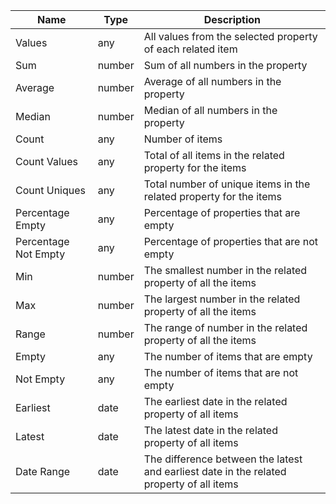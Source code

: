 
| Name                 | Type   | Description                                                                              |
| -------------------- | ------ | ---------------------------------------------------------------------------------------- |
| Values               | any    | All values from the selected property of each related item                               |
| Sum                  | number | Sum of all numbers in the property                                                       |
| Average              | number | Average of all numbers in the property                                                   |
| Median               | number | Median of all numbers in the property                                                    |
| Count                | any    | Number of items                                                                          |
| Count Values         | any    | Total of all items in the related property for the items                                 |
| Count Uniques        | any    | Total number of unique items in the related property for the items                       |
| Percentage Empty     | any    | Percentage of properties that are empty                                                  |
| Percentage Not Empty | any    | Percentage of properties that are not empty                                              |
| Min                  | number | The smallest number in the related property of all the items                             |
| Max                  | number | The largest number in the related property of all the items                              |
| Range                | number | The range of number in the related property of all the items                             |
| Empty                | any    | The number of items that are empty                                                       |
| Not Empty            | any    | The number of items that are not empty                                                   |
| Earliest             | date   | The earliest date in the related property of all items                                   |
| Latest               | date   | The latest date in the related property of all items                                     |
| Date Range           | date   | The difference between the latest and earliest date in the related property of all items |
